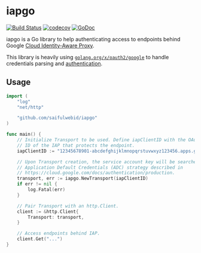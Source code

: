 # iapgo

[![Build Status](https://travis-ci.com/saifulwebid/iapgo.svg?branch=master)](https://travis-ci.com/saifulwebid/iapgo)
[![codecov](https://codecov.io/gh/saifulwebid/iapgo/branch/master/graph/badge.svg)](https://codecov.io/gh/saifulwebid/iapgo)
[![GoDoc](https://godoc.org/github.com/saifulwebid/iapgo?status.svg)](https://godoc.org/github.com/saifulwebid/iapgo)

iapgo is a Go library to help authenticating access to endpoints behind Google [Cloud Identity-Aware Proxy](https://cloud.google.com/iap/).

This library is heavily using [`golang.org/x/oauth2/google`](https://godoc.org/golang.org/x/oauth2/google) to handle credentials parsing and [authentication](https://cloud.google.com/iap/docs/authentication-howto).

## Usage

```go
import (
    "log"
    "net/http"

    "github.com/saifulwebid/iapgo"
)

func main() {
    // Initialize Transport to be used. Define iapClientID with the OAuth Client
    // ID of the IAP that protects the endpoint.
    iapClientID := "12345678901-abcdefghijklmnopqrstuvwxyz123456.apps.googleusercontent.com"

    // Upon Transport creation, the service account key will be searched using
    // Application Default Credentials (ADC) strategy described in
    // https://cloud.google.com/docs/authentication/production.
    transport, err := iapgo.NewTransport(iapClientID)
    if err != nil {
        log.Fatal(err)
    }

    // Pair Transport with an http.Client.
    client := &http.Client{
        Transport: transport,
    }

    // Access endpoints behind IAP.
    client.Get("...")
}
```
